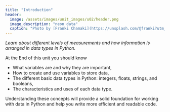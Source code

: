 ```yaml
---
title: "Introduction"
header:
  image: /assets/images/unit_images/u02/header.png
  image_description: "neon data"
  caption: "Photo by [Franki Chamaki](https://unsplash.com/@franki?utm_source=unsplash&amp;utm_medium=referral&amp;utm_content=creditCopyText) [from unsplash](https://unsplash.com/s/photos/data?utm_source=unsplash&amp;utm_medium=referral&amp;utm_content=creditCopyText)"
---
```

*Learn about different levels of measurements and how information is arranged in data types in Python.*
<!--more-->

At the End of this unit you should know

- What variables are and why they are important,
- How to create and use variables to store data,
- The different basic data types in Python: integers, floats, strings, and booleans,
- The characteristics and uses of each data type.

Understanding these concepts will provide a solid foundation for working with data in Python and help you write more efficient and readable code.

